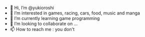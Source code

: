 - 👋 Hi, I’m @yukioroshi
- 👀 I’m interested in games, racing, cars, food, music and manga
- 🌱 I’m currently learning game programming
- 💞️ I’m looking to collaborate on ...
- 📫 How to reach me : you don't

<!---
yukioroshi/yukioroshi is a ✨ special ✨ repository because its `README.md` (this file) appears on your GitHub profile.
You can click the Preview link to take a look at your changes.
--->
